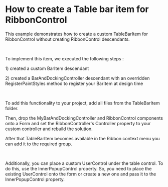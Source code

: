 # How to create a Table bar item for RibbonControl


<p>This example demonstrates  how to create a custom TableBarItem for RibbonControl without creating RibbonControl descendants. </p><br />
<p>To  implement this item, we executed the following steps : </p><p> 1) created a custom BarItem descendant</p><p> 2) created a BarAndDockingController descendant with an overridden RegisterPaintStyles method to register your BarItem at design time</p><br />
<p>To add  this functionality to your project, add  all files from the TableBarItem folder. </p><p>Then,  drop the MyBarAndDockingController  and RibbonControl components onto a Form  and set the  RibbonController's Controller property to your custom controller and rebuild the solution. </p><p>After that TableBarItem becomes available in the Ribbon context menu you can add it to the required group. </p><br />
<p>Additionally, you can place a custom UserControl under the table control. To do this, use the InnerPopupControl property.  So, you need to place the existing UserControl onto the form or create a new one and pass it to the InnerPopupControl  property.</p>

<br/>


